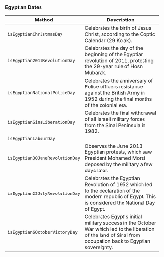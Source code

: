 ### Egyptian Dates

| Method                          | Description                                                                                                                                                   |
| ------------------------------- | ------------------------------------------------------------------------------------------------------------------------------------------------------------- |
| `isEgyptianChristmasDay`        | Celebrates the birth of Jesus Christ, according to the Coptic Calendar (29 Koiak).                                                                            |
| `isEgyptian2011RevolutionDay`   | Celebrates the day of the beginning of the Egyptian revolution of 2011, protesting the 29-year rule of Hosni Mubarak.                                         |
| `isEgyptianNationalPoliceDay`   | Celebrates the anniversary of Police officers resistance against the British Army in 1952 during the final months of the colonial era.                        |
| `isEgyptianSinaLiberationDay`   | Celebrates the final withdrawal of all Israeli military forces from the Sinai Peninsula in 1982.                                                              |
| `isEgyptianLabourDay`           |                                                                                                                                                               |
| `isEgyptian30JuneRevolutionDay` | Observes the June 2013 Egyptian protests, which saw President Mohamed Morsi deposed by the military a few days later.                                         |
| `isEgyptian23JulyRevolutionDay` | Celebrates the Egyptian Revolution of 1952 which led to the declaration of the modern republic of Egypt. This is considered the National Day of Egypt.        |
| `isEgyptian6OctoberVictoryDay`  | Celebrates Egypt's initial military success in the October War which led to the liberation of the land of Sinai from occupation back to Egyptian sovereignty. |
